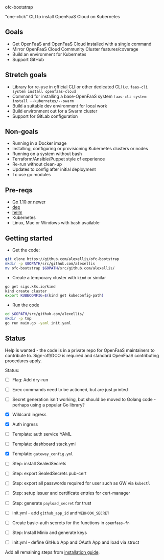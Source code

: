 ofc-bootstrap

"one-click" CLI to install OpenFaaS Cloud on Kubernetes

## Goals

* Get OpenFaaS and OpenFaaS Cloud installed with a single command
* Mirror OpenFaaS Cloud Community Cluster features/coverage
* Build an environment for Kubernetes
* Support GitHub

## Stretch goals

* Library for re-use in official CLI or other dedicated CLI i.e. `faas-cli system install openfaas-cloud`
* Command for installing a base-OpenFaaS system `faas-cli system install --kubernetes/--swarm` 
* Build a suitable dev environment for local work
* Build environment out for a Swarm cluster
* Support for GitLab configuration

## Non-goals

* Running in a Docker image
* Installing, configuring or provisioning Kubernetes clusters or nodes
* Running on a system without bash
* Terraform/Ansible/Puppet style of experience
* Re-run without clean-up
* Updates to config after initial deployment
* To use go modules

## Pre-reqs

* [Go 1.10 or newer](https://golang.org/dl/)
* [dep](https://github.com/golang/dep)
* [helm](https://docs.helm.sh/using_helm/#installing-helm)
* Kubernetes
* Linux, Mac or Windows with bash available

## Getting started

* Get the code:

```bash
git clone https://github.com/alexellis/ofc-bootstrap
mkdir -p $GOPATH/src/github.com/alexellis
mv ofc-bootstrap $GOPATH/src/github.com/alexellis/
```

* Create a temporary cluster with `kind` or similar

```bash
go get sigs.k8s.io/kind
kind create cluster
export KUBECONFIG=$(kind get kubeconfig-path)
```

* Run the code

```bash
cd $GOPATH/src/github.com/alexellis/
mkdir -p tmp
go run main.go -yaml init.yaml
```

## Status

Help is wanted - the code is in a private repo for OpenFaaS maintainers to contribute to. Sign-off/DCO is required and standard OpenFaaS contributing procedures apply.

Status:
* [ ] Flag: Add dry-run
* [ ] Exec commands need to be actioned, but are just printed
* [ ] Secret generation isn't working, but should be moved to Golang code - perhaps using a popular Go library?
* [x] Wildcard ingress
* [x] Auth ingress
* [ ] Template: auth service YAML
* [ ] Template: dashboard stack.yml
* [x] Template: `gateway_config.yml`
* [ ] Step: install SealedSecrets
* [ ] Step: export SealedSecrets pub-cert
* [ ] Step: export all passwords required for user such as GW via `kubectl`
* [ ] Step: setup issuer and certificate entries for cert-manager
* [ ] Step: generate `payload_secret` for trust
* [ ] init.yml - add `github_app_id` and `WEBHOOK_SECRET`
* [ ] Create basic-auth secrets for the functions in `openfaas-fn`
* [ ] Step: Install Minio and generate keys
* [ ] init.yml - define GitHub App and OAuth App and load via struct


Add all remaining steps from [installation guide](https://github.com/openfaas/openfaas-cloud/tree/master/docs).



